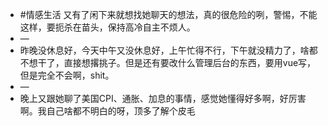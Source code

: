 - #情感生活 又有了闲下来就想找她聊天的想法，真的很危险的咧，警惕，不能这样，要扼杀在苗头，保持高冷自主不烦人。
- —
- 昨晚没休息好，今天中午又没休息好，上午忙得不行，下午就没精力了，啥都不想干了，直接想撂挑子。但是还有要改什么管理后台的东西，要用vue写，但是完全不会啊，shit。
- —
- 晚上又跟她聊了美国CPI、通胀、加息的事情，感觉她懂得好多啊，好厉害啊。我自己啥都不明白的呀，顶多了解个皮毛